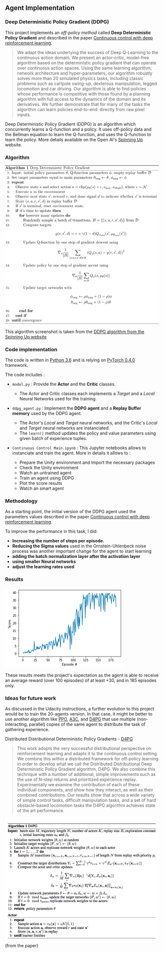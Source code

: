 ## Agent Implementation

### Deep Deterministic Policy Gradient (DDPG)


This project implements an *off-policy method* called **Deep Deterministic Policy Gradient** and described in the paper [Continuous control with deep reinforcement learning](https://arxiv.org/abs/1509.02971). 

> We adapt the ideas underlying the success of Deep Q-Learning to the continuous action domain. We present an actor-critic, model-free algorithm based on the deterministic policy gradient that can operate over continuous action spaces. Using the same learning algorithm, network architecture and hyper-parameters, our algorithm robustly solves more than 20 simulated physics tasks, including classic problems such as cartpole swing-up, dexterous manipulation, legged locomotion and car driving. Our algorithm is able to find policies whose performance is competitive with those found by a planning algorithm with full access to the dynamics of the domain and its derivatives. We further demonstrate that for many of the tasks the algorithm can learn policies end-to-end: directly from raw pixel inputs.

Deep Deterministic Policy Gradient (DDPG) is an algorithm which concurrently learns a Q-function and a policy. It uses off-policy data and the Bellman equation to learn the Q-function, and uses the Q-function to learn the policy. More details available on the Open AI's [Spinning Up](https://spinningup.openai.com/en/latest/algorithms/ddpg.html) website.

### Algorithm

![DDPG algorithm from Spinning Up website](assets/DDPG.svg)

This algorithm screenshot is taken from the [DDPG algorithm from the Spinning Up website](https://spinningup.openai.com/en/latest/algorithms/ddpg.html)

### Code implementation

The code is written in [Python 3.6](https://www.python.org/downloads/release/python-360/) and is relying on [PyTorch 0.4.0](https://pytorch.org/docs/0.4.0/) framework.

The code includes :

- `model.py` : Provide the **Actor** and the **Critic** classes.
    - The Actor and Critic classes each implements a *Target* and a *Local* Neural Networks used for the training.
    
- `ddpg_agent.py` : Implement the **DDPG agent** and a **Replay Buffer memory** used by the DDPG agent.
    - The Actor's *Local* and *Target* neural networks, and the Critic's *Local* and *Target* neural networks are instanciated.
    - The `learn()` method updates the policy and value parameters using given batch of experience tuples.
  
- `Continuous Control Main.ipynb` : This Jupyter notebooks allows to instanciate and train the agent. More in details it allows to :
  - Prepare the Unity environment and Import the necessary packages 
  - Check the Unity environment
  - Watch an untrained agent
  - Train an agent using DDPG
  - Plot the score results
  - Watch an smart agent
  

### Methodology

As a starting point, the initial version of the DDPG agent used the parameters values described in the paper [Continuous control with deep reinforcement learning](https://arxiv.org/abs/1509.02971). 

To improve the performance in this task, I did:
- **Increasing the number of steps per episode.**
- **Reducing the Sigma values** used in the Ornstein-Uhlenbeck noise process was another important change for the agent to start learning
- **adding the batch normalization layer after the activation layer**
- **using smaller Neural networks**
- **adjust the learning rates used**

### Results

![Training results](assets/training_results.png)

These results meets the project's expectation as the agent is able to receive an average reward (over 100 episodes) of at least +30, and in 185 episodes only.

### Ideas for future work

As discussed in the Udacity instructions, a further evolution to this project would be to train the 20-agents version. In that case, it might be better to use another algorithm like [PPO](https://arxiv.org/pdf/1707.06347.pdf), [A3C](https://arxiv.org/pdf/1602.01783.pdf), and [D4PG](https://openreview.net/pdf?id=SyZipzbCb) that use multiple (non-interacting, parallel) copies of the same agent to distribute the task of gathering experience.  

Distributed Distributional Deterministic Policy Gradients - [D4PG](https://openreview.net/pdf?id=SyZipzbCb)

> This work adopts the very successful distributional perspective on reinforcement learning and adapts it to the continuous control setting. We combine this within a distributed framework for off-policy learning in order to develop what we call the Distributed Distributional Deep Deterministic Policy Gradient algorithm, D4PG. We also combine this technique with a number of additional, simple improvements such as the use of N-step returns and prioritized experience replay. Experimentally we examine the contribution of each of these individual components, and show how they interact, as well as their combined contributions. Our results show that across a wide variety of simple control tasks, difficult manipulation tasks, and a set of hard obstacle-based locomotion tasks the D4PG algorithm achieves state of the art performance.


![D4PG algorithm](assets/D4PG.png) (from the paper)

